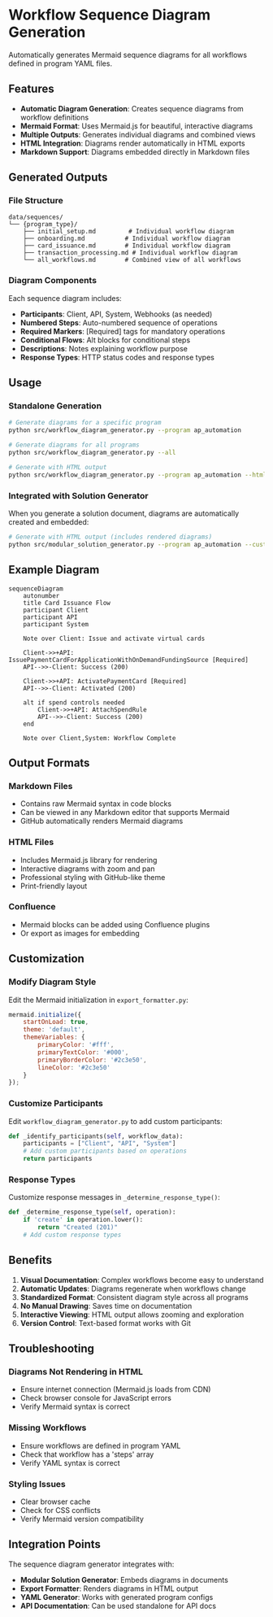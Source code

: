 # Workflow Sequence Diagram Generation

Automatically generates Mermaid sequence diagrams for all workflows defined in program YAML files.

## Features

- **Automatic Diagram Generation**: Creates sequence diagrams from workflow definitions
- **Mermaid Format**: Uses Mermaid.js for beautiful, interactive diagrams
- **Multiple Outputs**: Generates individual diagrams and combined views
- **HTML Integration**: Diagrams render automatically in HTML exports
- **Markdown Support**: Diagrams embedded directly in Markdown files

## Generated Outputs

### File Structure
```
data/sequences/
└── {program_type}/
    ├── initial_setup.md         # Individual workflow diagram
    ├── onboarding.md           # Individual workflow diagram  
    ├── card_issuance.md        # Individual workflow diagram
    ├── transaction_processing.md # Individual workflow diagram
    └── all_workflows.md        # Combined view of all workflows
```

### Diagram Components

Each sequence diagram includes:
- **Participants**: Client, API, System, Webhooks (as needed)
- **Numbered Steps**: Auto-numbered sequence of operations
- **Required Markers**: [Required] tags for mandatory operations
- **Conditional Flows**: Alt blocks for conditional steps
- **Descriptions**: Notes explaining workflow purpose
- **Response Types**: HTTP status codes and response types

## Usage

### Standalone Generation

```bash
# Generate diagrams for a specific program
python src/workflow_diagram_generator.py --program ap_automation

# Generate diagrams for all programs
python src/workflow_diagram_generator.py --all

# Generate with HTML output
python src/workflow_diagram_generator.py --program ap_automation --html
```

### Integrated with Solution Generator

When you generate a solution document, diagrams are automatically created and embedded:

```bash
# Generate with HTML output (includes rendered diagrams)
python src/modular_solution_generator.py --program ap_automation --customer trip_com
```

## Example Diagram

```mermaid
sequenceDiagram
    autonumber
    title Card Issuance Flow
    participant Client
    participant API
    participant System
    
    Note over Client: Issue and activate virtual cards
    
    Client->>+API: IssuePaymentCardForApplicationWithOnDemandFundingSource [Required]
    API-->>-Client: Success (200)
    
    Client->>+API: ActivatePaymentCard [Required]
    API-->>-Client: Activated (200)
    
    alt if spend controls needed
        Client->>+API: AttachSpendRule
        API-->>-Client: Success (200)
    end
    
    Note over Client,System: Workflow Complete
```

## Output Formats

### Markdown Files
- Contains raw Mermaid syntax in code blocks
- Can be viewed in any Markdown editor that supports Mermaid
- GitHub automatically renders Mermaid diagrams

### HTML Files
- Includes Mermaid.js library for rendering
- Interactive diagrams with zoom and pan
- Professional styling with GitHub-like theme
- Print-friendly layout

### Confluence
- Mermaid blocks can be added using Confluence plugins
- Or export as images for embedding

## Customization

### Modify Diagram Style

Edit the Mermaid initialization in `export_formatter.py`:

```javascript
mermaid.initialize({
    startOnLoad: true,
    theme: 'default',
    themeVariables: {
        primaryColor: '#fff',
        primaryTextColor: '#000',
        primaryBorderColor: '#2c3e50',
        lineColor: '#2c3e50'
    }
});
```

### Customize Participants

Edit `workflow_diagram_generator.py` to add custom participants:

```python
def _identify_participants(self, workflow_data):
    participants = ["Client", "API", "System"]
    # Add custom participants based on operations
    return participants
```

### Response Types

Customize response messages in `_determine_response_type()`:

```python
def _determine_response_type(self, operation):
    if 'create' in operation.lower():
        return "Created (201)"
    # Add custom response types
```

## Benefits

1. **Visual Documentation**: Complex workflows become easy to understand
2. **Automatic Updates**: Diagrams regenerate when workflows change
3. **Standardized Format**: Consistent diagram style across all programs
4. **No Manual Drawing**: Saves time on documentation
5. **Interactive Viewing**: HTML output allows zooming and exploration
6. **Version Control**: Text-based format works with Git

## Troubleshooting

### Diagrams Not Rendering in HTML
- Ensure internet connection (Mermaid.js loads from CDN)
- Check browser console for JavaScript errors
- Verify Mermaid syntax is correct

### Missing Workflows
- Ensure workflows are defined in program YAML
- Check that workflow has a 'steps' array
- Verify YAML syntax is correct

### Styling Issues
- Clear browser cache
- Check for CSS conflicts
- Verify Mermaid version compatibility

## Integration Points

The sequence diagram generator integrates with:
- **Modular Solution Generator**: Embeds diagrams in documents
- **Export Formatter**: Renders diagrams in HTML output
- **YAML Generator**: Works with generated program configs
- **API Documentation**: Can be used standalone for API docs